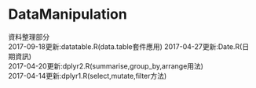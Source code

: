 # DataManipulation
資料整理部分<br>
2017-09-18更新:datatable.R(data.table套件應用)
2017-04-27更新:Date.R(日期資訊)<br>
2017-04-20更新:dplyr2.R(summarise,group_by,arrange用法)<br>
2017-04-14更新:dplyr1.R(select,mutate,filter方法)

